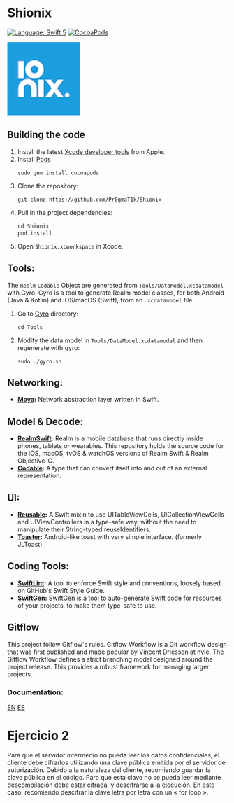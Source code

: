 Shionix
===============
[![Language: Swift 5](https://img.shields.io/badge/Swift-5-red.svg?style=flat-square)](https://swift.org)
[![CocoaPods](https://img.shields.io/badge/pod-v1.7.5-blue)]()

<img src="ionix.jpg">

Building the code
-----------------
1. Install the latest [Xcode developer tools](https://developer.apple.com/xcode/downloads/) from Apple.
1. Install [Pods](https://cocoapods.org/)
    ```shell
    sudo gem install cocoapods
    ```
1. Clone the repository:
    ```shell
    git clone https://github.com/Pr0gmaT1k/Shionix
    ```
1. Pull in the project dependencies:
    ```shell
    cd Shionix
    pod install
    ```
1. Open `Shionix.xcworkspace` in Xcode.


Tools:
-----------------
The `Realm` `Codable` Object are generated from `Tools/DataModel.xcdatamodel` with Gyro.
Gyro is a tool to generate Realm model classes, for both Android (Java & Kotlin) and iOS/macOS (Swift), from an `.xcdatamodel` file.
1. Go to [Gyro](https://github.com/NijiDigital/gyro) directory:
    ```shell
    cd Tools
    ```    

1. Modify the data model in `Tools/DataModel.xcdatamodel` and then regenerate with gyro:
    ```shell
    sudo ./gyro.sh
    ```

## Networking:
* **[Moya](https://github.com/Moya/Moya):** Network abstraction layer written in Swift.

## Model & Decode:
* **[RealmSwift](https://github.com/realm/realm-cocoa):** Realm is a mobile database that runs directly inside phones, tablets or wearables. This repository holds the source code for the iOS, macOS, tvOS & watchOS versions of Realm Swift & Realm Objective-C.
* **[Codable](https://developer.apple.com/documentation/swift/codable):** A type that can convert itself into and out of an external representation.

## UI:
* **[Reusable](https://github.com/AliSoftware/Reusable):** A Swift mixin to use UITableViewCells, UICollectionViewCells and UIViewControllers in a type-safe way, without the need to manipulate their String-typed reuseIdentifiers.
* **[Toaster](https://github.com/devxoul/Toaster):** Android-like toast with very simple interface. (formerly JLToast)

## Coding Tools:
* **[SwiftLint](https://github.com/realm/SwiftLint):** A tool to enforce Swift style and conventions, loosely based on GitHub's Swift Style Guide.
* **[SwiftGen](https://github.com/SwiftGen/SwiftGen):** SwiftGen is a tool to auto-generate Swift code for resources of your projects, to make them type-safe to use.

## Gitflow
This project follow Gitflow's rules.
Gitflow Workflow is a Git workflow design that was first published and made popular by Vincent Driessen at nvie. The Gitflow Workflow defines a strict branching model designed around the project release. This provides a robust framework for managing larger projects.  
### Documentation:
[EN](https://www.atlassian.com/git/tutorials/comparing-workflows/gitflow-workflow) [ES](https://gfourmis.co/gitflow-sin-morir-en-el-intento/)

# Ejercicio 2
Para que el servidor intermedio no pueda leer los datos confidenciales, el cliente debe cifrarlos utilizando una clave pública emitida por el servidor de autorización.
Debido a la naturaleza del cliente, recomiendo guardar la clave pública en el código. Para que esta clave no se pueda leer mediante descompilación debe estar cifrada, y descifrarse a la ejecución. En este caso, recomiendo descifrar la clave letra por letra con un « for loop ».
